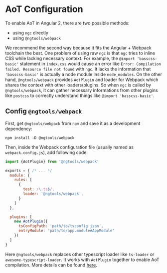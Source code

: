 # AoT Configuration
To enable AoT in Angular 2, there are two possible methods:

- using `ngc` directly
- using `@ngtools/webpack`

We recommend the second way because it fits the Angular + Webpack toolchain the best. One problem of using raw `ngc` is that `ngc` tries to inline CSS while lacking necessary context. For example, the `@import 'basscss-basic'` statement in `index.css` would cause an error like `Error: Compilation failed. Resource file not found` with `ngc`. It lacks the information that `'basscss-basic'` is actually a node module inside `node_modules`. On the other hand, `@ngtools/webpack` provides `AotPlugin` and loader for Webpack which shares the context with other loaders/plugins. So when `ngc` is called by `@ngtools/webpack`, it can gather necessary informations from other plugins like `postcss` to correctly understand things like `@import 'basscss-basic'`.

## Config `@ngtools/webpack`
First, get `@ngtools/webpack` from `npm` and save it as a development dependency:
```
npm install -D @ngtools/webpack
```
Then, inside the Webpack configuration file (usually named as `webpack.config.js`), add following code:
```js
import {AotPlugin} from '@ngtools/webpack'

exports = { /* ... */
  module: {
    rules: [
      {
        test: /\.ts$/,
        loader: '@ngtools/webpack',
      }
    ]
  },

  plugins: [
    new AotPlugin({
      tsConfigPath: 'path/to/tsconfig.json',
      entryModule: 'path/to/app.module#AppModule'
    })
  ]
}
```
Here `@ngtools/webpack` replaces other typescript loader like `ts-loader` or `awesome-typescript-loader`. It works with `AotPlugin` together to enable AoT compilation. More details can be found [here](https://github.com/angular/angular-cli/tree/master/packages/webpack).
